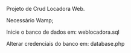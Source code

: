Projeto de Crud Locadora Web.

Necessário Wamp;

Inicie o banco de dados em: weblocadora.sql

Alterar credenciais do banco em: database.php
